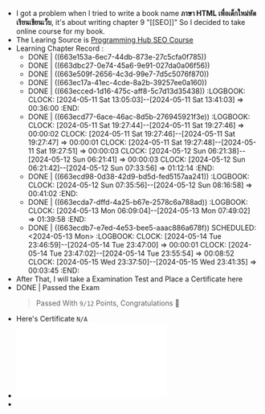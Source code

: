 - I got a problem when I tried to write a book name **ภาษา HTML เพื่อเด็กใหม่หัดเรียนเขียนเว็บ**, it's about writing chapter 9  "[[SEO]]"  So I decided to take online course for my book.
- The Learing Source is [Programming Hub SEO Course](https://programminghub.io/coursedetail/programming/learn/SEO/70)
- Learning Chapter Record :
	- DONE | ((663e153a-6ec7-44db-873e-27c5cfa0f785))
	- DONE | ((663dbc27-0e74-45a6-9e91-027da0a06f56))
	- DONE | ((663e509f-2656-4c3d-99e7-7d5c5076f870))
	- DONE | ((663ec17a-41ec-4cde-8a2b-39257ee0a160))
	- DONE | ((663ecced-1d16-475c-aff8-5c7d13d35438))
	  :LOGBOOK:
	  CLOCK: [2024-05-11 Sat 13:05:03]--[2024-05-11 Sat 13:41:03] =>  00:36:00
	  :END:
	- DONE | ((663ecd77-6ace-46ac-8d5b-276945921f3e))
	  :LOGBOOK:
	  CLOCK: [2024-05-11 Sat 19:27:44]--[2024-05-11 Sat 19:27:46] =>  00:00:02
	  CLOCK: [2024-05-11 Sat 19:27:46]--[2024-05-11 Sat 19:27:47] =>  00:00:01
	  CLOCK: [2024-05-11 Sat 19:27:48]--[2024-05-11 Sat 19:27:51] =>  00:00:03
	  CLOCK: [2024-05-12 Sun 06:21:38]--[2024-05-12 Sun 06:21:41] =>  00:00:03
	  CLOCK: [2024-05-12 Sun 06:21:42]--[2024-05-12 Sun 07:33:56] =>  01:12:14
	  :END:
	- DONE | ((663ecd98-0d38-42d9-bd5d-fed5157aa241))
	  :LOGBOOK:
	  CLOCK: [2024-05-12 Sun 07:35:56]--[2024-05-12 Sun 08:16:58] =>  00:41:02
	  :END:
	- DONE | ((663ecda7-dffd-4a25-b67e-2578c6a788ad))
	  :LOGBOOK:
	  CLOCK: [2024-05-13 Mon 06:09:04]--[2024-05-13 Mon 07:49:02] =>  01:39:58
	  :END:
	- DONE | ((663ecdb7-e7ed-4e53-bee5-aaac886a678f))
	  SCHEDULED: <2024-05-13 Mon>
	  :LOGBOOK:
	  CLOCK: [2024-05-14 Tue 23:46:59]--[2024-05-14 Tue 23:47:00] =>  00:00:01
	  CLOCK: [2024-05-14 Tue 23:47:02]--[2024-05-14 Tue 23:55:54] =>  00:08:52
	  CLOCK: [2024-05-15 Wed 23:37:50]--[2024-05-15 Wed 23:41:35] =>  00:03:45
	  :END:
- After That, I will take a Examination Test and Place a Certificate here
- DONE | Passed the Exam
  > Passed With `9/12` Points, Congratulations 🎉
- Here's Certificate `N/A`
- ![ProgrammingHub_SEO.pdf](../assets/ProgrammingHub_SEO_1715792305656_0.pdf)
-